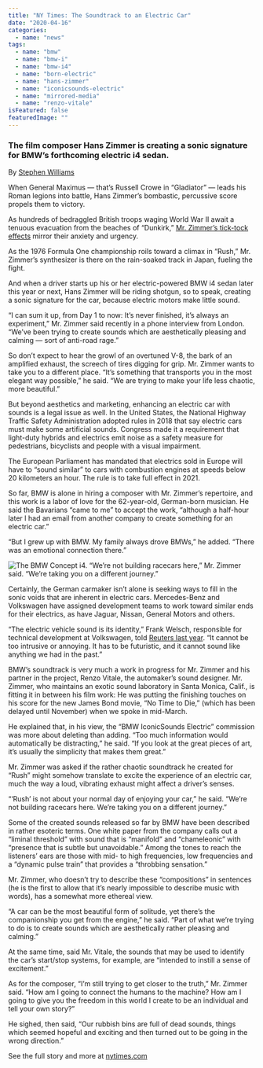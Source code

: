 ```yaml
---
title: "NY Times: The Soundtrack to an Electric Car"
date: "2020-04-16"
categories: 
  - name: "news"
tags: 
  - name: "bmw"
  - name: "bmw-i"
  - name: "bmw-i4"
  - name: "born-electric"
  - name: "hans-zimmer"
  - name: "iconicsounds-electric"
  - name: "mirrored-media"
  - name: "renzo-vitale"
isFeatured: false
featuredImage: ""
---
```


### The film composer Hans Zimmer is creating a sonic signature for BMW’s forthcoming electric i4 sedan.

By [Stephen Williams](https://www.nytimes.com/by/stephen-williams)

When General Maximus — that’s Russell Crowe in “Gladiator” — leads his Roman legions into battle, Hans Zimmer’s bombastic, percussive score propels them to victory.

As hundreds of bedraggled British troops waging World War II await a tenuous evacuation from the beaches of “Dunkirk,” [Mr. Zimmer’s tick-tock effects](https://www.nytimes.com/2017/07/26/movies/the-secrets-of-the-dunkirk-score-christopher-nolan.html) mirror their anxiety and urgency.

As the 1976 Formula One championship roils toward a climax in “Rush,” Mr. Zimmer’s synthesizer is there on the rain-soaked track in Japan, fueling the fight.

And when a driver starts up his or her electric-powered BMW i4 sedan later this year or next, Hans Zimmer will be riding shotgun, so to speak, creating a sonic signature for the car, because electric motors make little sound.

“I can sum it up, from Day 1 to now: It’s never finished, it’s always an experiment,” Mr. Zimmer said recently in a phone interview from London. “We’ve been trying to create sounds which are aesthetically pleasing and calming — sort of anti-road rage.”

So don’t expect to hear the growl of an overtuned V-8, the bark of an amplified exhaust, the screech of tires digging for grip. Mr. Zimmer wants to take you to a different place. “It’s something that transports you in the most elegant way possible,” he said. “We are trying to make your life less chaotic, more beautiful.”

But beyond aesthetics and marketing, enhancing an electric car with sounds is a legal issue as well. In the United States, the National Highway Traffic Safety Administration adopted rules in 2018 that say electric cars must make some artificial sounds. Congress made it a requirement that light-duty hybrids and electrics emit noise as a safety measure for pedestrians, bicyclists and people with a visual impairment.

The European Parliament has mandated that electrics sold in Europe will have to “sound similar” to cars with combustion engines at speeds below 20 kilometers an hour. The rule is to take full effect in 2021.

So far, BMW is alone in hiring a composer with Mr. Zimmer’s repertoire, and this work is a labor of love for the 62-year-old, German-born musician. He said the Bavarians “came to me” to accept the work, “although a half-hour later I had an email from another company to create something for an electric car.”

“But I grew up with BMW. My family always drove BMWs,” he added. “There was an emotional connection there.”

![The BMW Concept i4. “We’re not building racecars here,” Mr. Zimmer said. “We’re taking you on a different journey.”](https://static01.nyt.com/images/2020/04/16/business/16wheels-zimmer2/16wheels-zimmer2-articleLarge.jpg?quality=75&auto=webp&disable=upscale)

Certainly, the German carmaker isn’t alone is seeking ways to fill in the sonic voids that are inherent in electric cars. Mercedes-Benz and Volkswagen have assigned development teams to work toward similar ends for their electrics, as have Jaguar, Nissan, General Motors and others.

“The electric vehicle sound is its identity,” Frank Welsch, responsible for technical development at Volkswagen, told [Reuters last year](https://www.reuters.com/article/us-autoshow-geneva-sound-electric/all-about-that-bass-carmakers-seek-electric-car-sounds-for-post-petrol-era-idUSKCN1QM0N4). “It cannot be too intrusive or annoying. It has to be futuristic, and it cannot sound like anything we had in the past.”

BMW’s soundtrack is very much a work in progress for Mr. Zimmer and his partner in the project, Renzo Vitale, the automaker’s sound designer. Mr. Zimmer, who maintains an exotic sound laboratory in Santa Monica, Calif., is fitting it in between his film work: He was putting the finishing touches on his score for the new James Bond movie, “No Time to Die,” (which has been delayed until November) when we spoke in mid-March.

He explained that, in his view, the “BMW IconicSounds Electric” commission was more about deleting than adding. “Too much information would automatically be distracting,” he said. “If you look at the great pieces of art, it’s usually the simplicity that makes them great.”

Mr. Zimmer was asked if the rather chaotic soundtrack he created for “Rush” might somehow translate to excite the experience of an electric car, much the way a loud, vibrating exhaust might affect a driver’s senses.

“‘Rush’ is not about your normal day of enjoying your car,” he said. “We’re not building racecars here. We’re taking you on a different journey.”

Some of the created sounds released so far by BMW have been described in rather esoteric terms. One white paper from the company calls out a “liminal threshold” with sound that is “manifold” and “chameleonic” with “presence that is subtle but unavoidable.” Among the tones to reach the listeners’ ears are those with mid- to high frequencies, low frequencies and a “dynamic pulse train” that provides a “throbbing sensation.”

Mr. Zimmer, who doesn’t try to describe these “compositions” in sentences (he is the first to allow that it’s nearly impossible to describe music with words), has a somewhat more ethereal view.

“A car can be the most beautiful form of solitude, yet there’s the companionship you get from the engine,” he said. “Part of what we’re trying to do is to create sounds which are aesthetically rather pleasing and calming.”

At the same time, said Mr. Vitale, the sounds that may be used to identify the car’s start/stop systems, for example, are “intended to instill a sense of excitement.”

As for the composer, “I’m still trying to get closer to the truth,” Mr. Zimmer said. “How am I going to connect the humans to the machine? How am I going to give you the freedom in this world I create to be an individual and tell your own story?”

He sighed, then said, “Our rubbish bins are full of dead sounds, things which seemed hopeful and exciting and then turned out to be going in the wrong direction.”

See the full story and more at [nytimes.com](https://www.nytimes.com/2020/04/16/business/bmw-i4-hans-zimmer.html)
